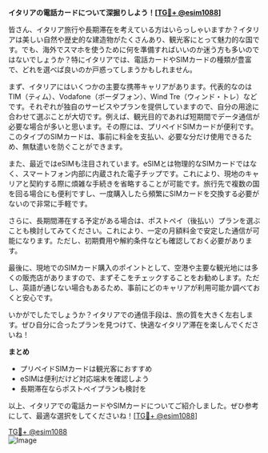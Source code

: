 **イタリアの電話カードについて深掘りしよう！[[TG💪+ @esim1088](https://t.me/s/esim1088)]**

皆さん、イタリア旅行や長期滞在を考えている方はいらっしゃいますか？イタリアは美しい自然や歴史的な建造物がたくさんあり、観光客にとって魅力的な国です。でも、海外でスマホを使うために何を準備すればいいのか迷う方も多いのではないでしょうか？特にイタリアでは、電話カードやSIMカードの種類が豊富で、どれを選べば良いのか戸惑ってしまうかもしれません。

まず、イタリアにはいくつかの主要な携帯キャリアがあります。代表的なのはTIM（ティム）、Vodafone（ボーダフォン）、Wind Tre（ウィンド・トレ）などです。それぞれが独自のサービスやプランを提供していますので、自分の用途に合わせて選ぶことが大切です。例えば、観光目的であれば短期間でデータ通信が必要な場合が多いと思います。その際には、プリペイドSIMカードが便利です。このタイプのSIMカードは、事前に料金を支払い、必要な分だけ使用できるため、無駄遣いを防ぐことができます。

また、最近ではeSIMも注目されています。eSIMとは物理的なSIMカードではなく、スマートフォン内部に内蔵された電子チップです。これにより、現地のキャリアと契約する際に煩雑な手続きを省略することが可能です。旅行先で複数の国を回る場合にも便利ですし、一度購入したら頻繁にSIMカードを交換する必要がないので非常に手軽です。

さらに、長期間滞在する予定がある場合は、ポストペイ（後払い）プランを選ぶことも検討してみてください。これにより、一定の月額料金で安定した通信が可能になります。ただし、初期費用や解約条件なども確認しておく必要があります。

最後に、現地でのSIMカード購入のポイントとして、空港や主要な観光地には多くの販売店がありますので、まずそこをチェックすることをお勧めします。ただし、英語が通じない場合もあるため、事前にどのキャリアが利用可能か調べておくと安心です。

いかがでしたでしょうか？イタリアでの通信手段は、旅の質を大きく左右します。ぜひ自分に合ったプランを見つけて、快適なイタリア滞在を楽しんでくださいね！

**まとめ**
- プリペイドSIMカードは観光客におすすめ
- eSIMは便利だけど対応端末を確認しよう
- 長期滞在ならポストペイプランも検討を

以上、イタリアでの電話カードやSIMカードについてご紹介しました。ぜひ参考にして、最適な選択をしてくださいね！[[TG💪+ @esim1088](https://t.me/s/esim1088)]

[TG💪+ @esim1088](https://t.me/s/esim1088)  
![Image](https://i.postimg.cc/Y0z9fWf4/image.png)